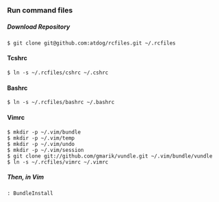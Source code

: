 ### Run command files

##### Download Repository
	$ git clone git@github.com:atdog/rcfiles.git ~/.rcfiles
#### Tcshrc
	$ ln -s ~/.rcfiles/cshrc ~/.cshrc 
#### Bashrc
	$ ln -s ~/.rcfiles/bashrc ~/.bashrc 
#### Vimrc
	$ mkdir -p ~/.vim/bundle
	$ mkdir -p ~/.vim/temp
	$ mkdir -p ~/.vim/undo
	$ mkdir -p ~/.vim/session
	$ git clone git://github.com/gmarik/vundle.git ~/.vim/bundle/vundle
	$ ln -s ~/.rcfiles/vimrc ~/.vimrc 
	
##### Then, in Vim
	
	: BundleInstall
